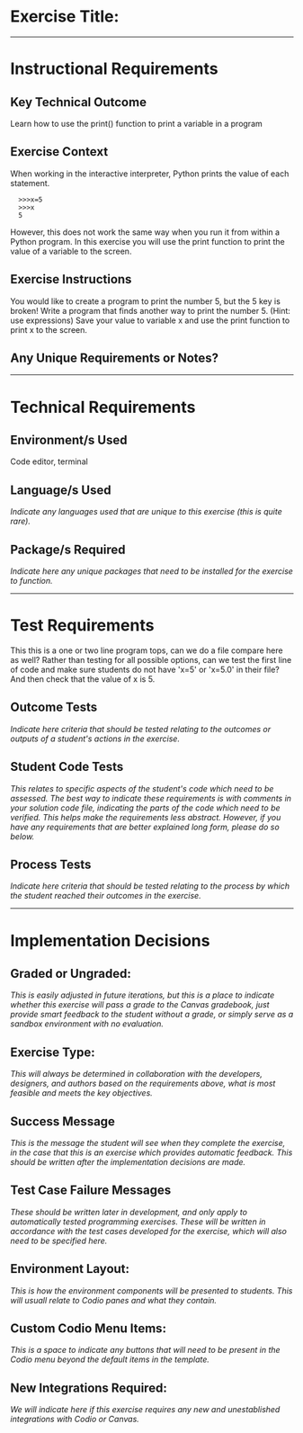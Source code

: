 # Exercise Title:
---
# Instructional Requirements
## Key Technical Outcome
Learn how to use the print() function to print a variable in a program

## Exercise Context
When working in the interactive interpreter, Python prints the value of each statement.

      >>>x=5
      >>>x
      5

However, this does not work the same way when you run it from within a Python program. In this exercise you will use the print function to print the value of a variable to the screen.

## Exercise Instructions

You would like to create a program to print the number 5, but the 5 key is broken! 
Write a program that finds another way to print the number 5. (Hint: use expressions) 
Save your value to variable x and use the print function to print x to the screen.

## Any Unique Requirements or Notes?

---
# Technical Requirements
<em><strong></strong></em>

## Environment/s Used
Code editor, terminal

## Language/s Used
<em>Indicate any languages used that are unique to this exercise (this is quite rare).</em>

## Package/s Required
<em>Indicate here any unique packages that need to be installed for the exercise to function.</em>

---
# Test Requirements
This this is a one or two line program tops, can we do a file compare here as well? Rather than testing for all possible options, can we test the first line of code and make sure students do not have 'x=5' or 'x=5.0' in their file? And then check that the value of x is 5. 


## Outcome Tests
<em>Indicate here criteria that should be tested relating to the outcomes or outputs of a student's actions in the exercise.</em>

## Student Code Tests
<em>This relates to specific aspects of the student's code which need to be assessed. The best way to indicate these requirements is with comments in your solution code file, indicating the parts of the code which need to be verified. This helps make the requirements less abstract. However, if you have any requirements that are better explained long form, please do so below.</em>

## Process Tests
<em>Indicate here criteria that should be tested relating to the process by which the student reached their outcomes in the exercise.</em>

---
#  Implementation Decisions

## Graded or Ungraded:
<em>This is easily adjusted in future iterations, but this is a place to indicate whether this exercise will pass a grade to the Canvas gradebook, just provide smart feedback to the student without a grade, or simply serve as a sandbox environment with no evaluation.</em>

## Exercise Type:
<em>This will always be determined in collaboration with the developers, designers, and authors based on the requirements above, what is most feasible and meets the key objectives.</em>

## Success Message
<em>This is the message the student will see when they complete the exercise, in the case that this is an exercise which provides automatic feedback. This should be written after the implementation decisions are made.</em>

## Test Case Failure Messages
<em>These should be written later in development, and only apply to automatically tested programming exercises. These will be written in accordance with the test cases developed for the exercise, which will also need to be specified here.</em>

## Environment Layout:
<em>This is how the environment components will be presented to students. This will usuall relate to Codio panes and what they contain.</em>

## Custom Codio Menu Items:
<em>This is a space to indicate any buttons that will need to be present in the Codio menu beyond the default items in the template.</em>

## New Integrations Required:
<em>We will indicate here if this exercise requires any new and unestablished integrations with Codio or Canvas.</em>
